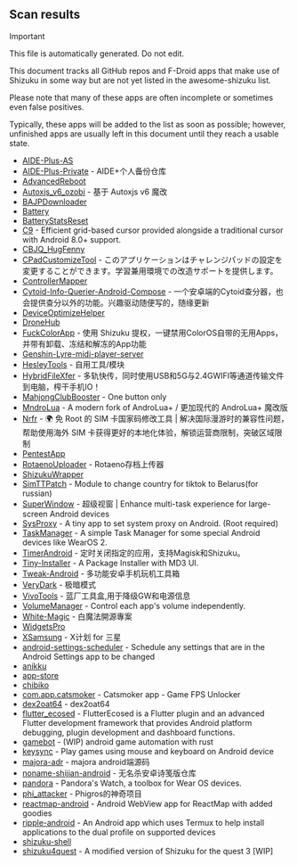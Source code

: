## Scan results
> [!IMPORTANT]
> This file is automatically generated. Do not edit.

This document tracks all GitHub repos and F-Droid apps that make use of Shizuku in some way but are not yet listed in the awesome-shizuku list.

Please note that many of these apps are often incomplete or sometimes even false positives.

Typically, these apps will be added to the list as soon as possible; however, unfinished apps are usually left in this document until they reach a usable state.

 * [AIDE-Plus-AS](https://github.com/Familyye/AIDE-Plus-AS)
 * [AIDE-Plus-Private](https://github.com/ZeroAicy/AIDE-Plus-Private) - AIDE+个人备份仓库
 * [AdvancedReboot](https://github.com/EX3124/AdvancedReboot)
 * [Autoxjs_v6_ozobi](https://github.com/ozobiozobi/Autoxjs_v6_ozobi) - 基于 Autoxjs v6 魔改
 * [BAJPDownloader](https://github.com/asfu222/BAJPDownloader)
 * [Battery](https://github.com/iAtifSyed/Battery)
 * [BatteryStatsReset](https://github.com/Reborn0Holly/BatteryStatsReset)
 * [C9](https://github.com/austinauyeung/C9) - Efficient grid-based cursor provided alongside a traditional cursor with Android 8.0+ support.
 * [CBJQ_HugFenny](https://github.com/LiuJiewenTT/CBJQ_HugFenny)
 * [CPadCustomizeTool](https://github.com/Kobold831/CPadCustomizeTool) - このアプリケーションはチャレンジパッドの設定を変更することができます。学習兼用環境での改造サポートを提供します。
 * [ControllerMapper](https://github.com/anhquan7826/ControllerMapper)
 * [Cytoid-Info-Querier-Android-Compose](https://github.com/Lyneon/Cytoid-Info-Querier-Android-Compose) - 一个安卓端的Cytoid查分器，也会提供查分以外的功能。兴趣驱动随便写的，随缘更新
 * [DeviceOptimizeHelper](https://github.com/sbmatch/DeviceOptimizeHelper)
 * [DroneHub](https://github.com/alexis-/DroneHub)
 * [FuckColorApp](https://github.com/Connorxxx/FuckColorApp) - 使用 Shizuku 提权，一键禁用ColorOS自带的无用Apps，并带有卸载、冻结和解冻的App功能
 * [Genshin-Lyre-midi-player-server](https://github.com/byzp/Genshin-Lyre-midi-player-server)
 * [HesleyTools](https://github.com/ldh-star/HesleyTools) - 自用工具/模块
 * [HybridFileXfer](https://github.com/weixiansen574/HybridFileXfer) - 多轨快传，同时使用USB和5G与2.4GWIFI等通道传输文件到电脑，榨干手机IO！
 * [MahjongClubBooster](https://github.com/OlegPV2/MahjongClubBooster) - One button only
 * [MndroLua](https://github.com/Crescent-of-Maya/MndroLua) - A modern fork of AndroLua+ / 更加现代的 AndroLua+ 魔改版
 * [Nrfr](https://github.com/Ackites/Nrfr) - 🌍 免 Root 的 SIM 卡国家码修改工具 | 解决国际漫游时的兼容性问题，帮助使用海外 SIM 卡获得更好的本地化体验，解锁运营商限制，突破区域限制
 * [PentestApp](https://github.com/wyatt727/PentestApp)
 * [RotaenoUploader](https://github.com/milkycandy/RotaenoUploader) - Rotaeno存档上传器
 * [ShizukuWrapper](https://github.com/lucid-lynxz/ShizukuWrapper)
 * [SimTTPatch](https://github.com/RecodeLiner/SimTTPatch) - Module to change country for tiktok to Belarus(for russian)
 * [SuperWindow](https://github.com/eiyooooo/SuperWindow) - 超级视窗 | Enhance multi-task experience for large-screen Android devices
 * [SysProxy](https://github.com/Kr328/SysProxy) - A tiny app to set system proxy on Android. (Root required)
 * [TaskManager](https://github.com/java30433/TaskManager) - A simple Task Manager for some special Android devices like WearOS 2.
 * [TimerAndroid](https://github.com/HNIdesu/TimerAndroid) - 定时关闭指定的应用，支持Magisk和Shizuku。
 * [Tiny-Installer](https://github.com/scto/Tiny-Installer) - A Package Installer with MD3 UI.
 * [Tweak-Android](https://github.com/lumkit/Tweak-Android) - 多功能安卓手机玩机工具箱
 * [VeryDark](https://github.com/wkbin/VeryDark) - 极暗模式
 * [VivoTools](https://github.com/ItosEO/VivoTools) - 蓝厂工具盒,用于降级GW和电源信息
 * [VolumeManager](https://github.com/yume-chan/VolumeManager) - Control each app's volume independently.
 * [White-Magic](https://github.com/KennyYang0726/White-Magic) - 白魔法開源專案
 * [WidgetsPro](https://github.com/preethamkmr3/WidgetsPro)
 * [XSamsung](https://github.com/ItosEO/XSamsung) - X计划 for 三星
 * [android-settings-scheduler](https://github.com/Turtlepaw/android-settings-scheduler) - Schedule any settings that are in the Android Settings app to be changed
 * [anikku](https://github.com/komikku-app/anikku)
 * [app-store](https://github.com/awfixer-industries/app-store)
 * [chibiko](https://github.com/bluesky139/chibiko)
 * [com.app.catsmoker](https://github.com/catsmoker/com.app.catsmoker) - Catsmoker app - Game FPS Unlocker
 * [dex2oat64](https://github.com/boxiaolanya2008/dex2oat64) - dex2oat64
 * [flutter_ecosed](https://github.com/gmh5225/flutter_ecosed) - FlutterEcosed is a Flutter plugin and an advanced Flutter development framework that provides Android platform debugging, plugin development and dashboard functions.
 * [gamebot](https://github.com/tkkcc/gamebot) - (WIP) android game automation with rust
 * [keysync](https://github.com/aka-munan/keysync) - Play games using mouse and keyboard on Android device
 * [majora-adr](https://github.com/printf172/majora-adr) - majora android端源码
 * [noname-shijian-android](https://github.com/nonameShijian/noname-shijian-android) - 无名杀安卓诗笺版仓库
 * [pandora](https://github.com/maisymoe/pandora) - Pandora's Watch, a toolbox for Wear OS devices.
 * [phi_attacker](https://github.com/Shua-github/phi_attacker) - Phigros的神奇项目
 * [reactmap-android](https://github.com/Mygod/reactmap-android) - Android WebView app for ReactMap with added goodies
 * [ripple-android](https://github.com/husmus00/ripple-android) - An Android app which uses Termux to help install applications to the dual profile on supported devices
 * [shizuku-shell](https://github.com/JoaoTrog1/shizuku-shell)
 * [shizuku4quest](https://github.com/metalex201/shizuku4quest) - A modified version of Shizuku for the quest 3 [WIP]
